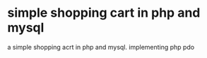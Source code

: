 # simple shopping cart in php and mysql
 a simple shopping acrt in php and mysql. implementing php pdo

